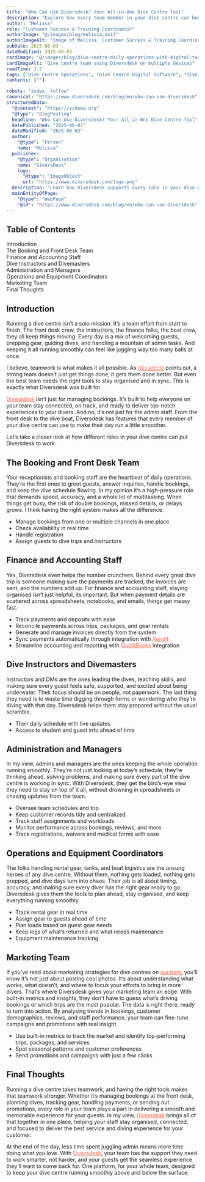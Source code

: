 ```yaml
---
title: "Who Can Use Diversdesk? Your All-in-One Dive Centre Tool"
description: "Explore how every team member in your dive centre can benefit from using Diversdesk’s all-in-one management system."
author: "Melissa"
role: "Customer Success & Training Coordinator"
authorImage: "@/images/blog/melissa.avif"
authorImageAlt: "Image of Melissa, Customer Success & Training Coordinator"
pubDate: 2025-08-03
dateModified: 2025-08-03
cardImage: "@/images/blog/dive-centre-daily-operations-with-digital-tools.avif"
cardImageAlt: "Dive centre team using Diversdesk on multiple devices"
readTime: 3.5
tags: ["Dive Centre Operations", "Dive Centre Digital Software", "Dive Centre Management", "Digital Tools"]
contents: [""]

robots: "index, follow"
canonical: "https://www.diversdesk.com/blog/en/who-can-use-diversdesk"
structuredData:
  "@context": "https://schema.org"
  "@type": "BlogPosting"
  headline: "Who Can Use Diversdesk? Your All-in-One Dive Centre Tool"
  datePublished: "2025-08-03"
  dateModified: "2025-08-03"
  author:
    "@type": "Person"
    name: "Melissa"
  publisher:
    "@type": "Organization"
    name: "DiversDesk"
    logo:
      "@type": "ImageObject"
      url: "https://www.diversdesk.com/logo.png"
  description: "Learn how Diversdesk supports every role in your dive centre, from front desk to instructors, operations, and marketing."
  mainEntityOfPage:
    "@type": "WebPage"
    "@id": "https://www.diversdesk.com/blog/en/who-can-use-diversdesk"
---
```


<!-- Table of Contents -->
<nav id="toc" class="mb-8">
  <h2 class="text-xl font-bold mb-3">Table of Contents</h2>
  <ul class="space-y-2 text-neutral-600 dark:text-neutral-400">
    <li><a href="#introduction" class="hover:text-neutral-800 dark:hover:text-neutral-200">Introduction</a></li>
    <li><a href="#the-booking-and-front-desk-team" class="hover:text-neutral-800 dark:hover:text-neutral-200">The Booking and Front Desk Team</a></li>
    <li><a href="#finance-and-accounting-staff" class="hover:text-neutral-800 dark:hover:text-neutral-200">Finance and Accounting Staff</a></li>
    <li><a href="#dive-instructors-and-divemasters" class="hover:text-neutral-800 dark:hover:text-neutral-200">Dive Instructors and Divemasters</a></li>
    <li><a href="#administration-and-managers" class="hover:text-neutral-800 dark:hover:text-neutral-200">Administration and Managers</a></li>
    <li><a href="#operations-and-equipment-coordinators" class="hover:text-neutral-800 dark:hover:text-neutral-200">Operations and Equipment Coordinators</a></li>
    <li><a href="#marketing-team" class="hover:text-neutral-800 dark:hover:text-neutral-200">Marketing Team</a></li>
    <li><a href="#final-thoughts" class="hover:text-neutral-800 dark:hover:text-neutral-200">Final Thoughts</a></li>
  </ul>
</nav>

<h2 id="introduction" class="section-heading">Introduction</h2>
<p>
Running a dive centre isn’t a solo mission. It’s a team effort from start to finish. The front desk crew, the instructors, the finance folks, the boat crew, they all keep things moving. Every day is a mix of welcoming guests, prepping gear, guiding dives, and handling a mountain of admin tasks. And keeping it all running smoothly can feel like juggling way too many balls at once.
</p>
<p>
I believe, teamwork is what makes it all possible. As <a href="https://www.indeed.com/career-advice/career-development/teamwork-important" target="_blank" rel="noopener noreferrer" style="color:#F86545">this article</a> points out, a strong team doesn’t just get things done, it gets them done better. But even the best team needs the right tools to stay organised and in sync. This is exactly what Diversdesk was built for.
</p>
<p>
<a href="https://www.diversdesk.com/" target="_blank" rel="noopener noreferrer" style="color:#F86545">Diversdesk</a> isn’t just for managing bookings. It’s built to help everyone on your team stay connected, on track, and ready to deliver top-notch experiences to your divers. And no, it’s not just for the admin staff. From the front desk to the dive boat, Diversdesk has features that every member of your dive centre can use to make their day run a little smoother.
</p>
<p>
Let’s take a closer look at how different roles in your dive centre can put Diversdesk to work.
</p>

<h2 id="the-booking-and-front-desk-team" class="section-heading">The Booking and Front Desk Team</h2>
<p>
Your receptionists and booking staff are the heartbeat of daily operations. They’re the first ones to greet guests, answer inquiries, handle bookings, and keep the dive schedule flowing. In my opinion it’s a high-pressure role that demands speed, accuracy, and a whole lot of multitasking. When things get busy, the risk of double bookings, missed details, or delays grows. I think having the right system makes all the difference.
</p>
<ul>
  <li>Manage bookings from one or multiple channels in one place</li>
  <li>Check availability in real time</li>
  <li>Handle registration</li>
  <li>Assign guests to dive trips and instructors</li>
</ul>

<h2 id="finance-and-accounting-staff" class="section-heading">Finance and Accounting Staff</h2>
<p>
Yes, Diversdesk even helps the number crunchers. Behind every great dive trip is someone making sure the payments are tracked, the invoices are sent, and the numbers add up. For finance and accounting staff, staying organised isn’t just helpful, its important. But when payment details are scattered across spreadsheets, notebooks, and emails, things get messy fast.
</p>
<ul>
  <li>Track payments and deposits with ease</li>
  <li>Reconcile payments across trips, packages, and gear rentals</li>
  <li>Generate and manage invoices directly from the system</li>
  <li>Sync payments automatically through integration with <a href="https://www.xendit.co/en/" target="_blank" rel="noopener noreferrer" style="color:#F86545">Xendit</a></li>
  <li>Streamline accounting and reporting with <a href="https://quickbooks.intuit.com/global/" target="_blank" rel="noopener noreferrer" style="color:#F86545">QuickBooks</a> integration</li>
</ul>

<h2 id="dive-instructors-and-divemasters" class="section-heading">Dive Instructors and Divemasters</h2>
<p>
Instructors and DMs are the ones leading the dives, teaching skills, and making sure every guest feels safe, supported, and excited about being underwater. Their focus should be on people, not paperwork. The last thing they need is to waste time digging through forms or wondering who they’re diving with that day. Diversdesk helps them stay prepared without the usual scramble.
</p>
<ul>
  <li>Their daily schedule with live updates</li>
  <li>Access to student and guest info ahead of time</li>
</ul>

<h2 id="administration-and-managers" class="section-heading">Administration and Managers</h2>
<p>
In my view, admins and managers are the ones keeping the whole operation running smoothly. They’re not just looking at today’s schedule, they’re thinking ahead, solving problems, and making sure every part of the dive centre is working in sync. With Diversdesk, they get the bird’s-eye view they need to stay on top of it all, without drowning in spreadsheets or chasing updates from the team.
</p>
<ul>
  <li>Oversee team schedules and trip</li>
  <li>Keep customer records tidy and centralized</li>
  <li>Track staff assignments and workloads</li>
  <li>Monitor performance across bookings, reviews, and more</li>
  <li>Track registrations, waivers and medical forms with ease</li>
</ul>

<h2 id="operations-and-equipment-coordinators" class="section-heading" >Operations and Equipment Coordinators</h2>
<p>
The folks handling rental gear, tanks, and boat logistics are the unsung heroes of any dive centre. Without them, nothing gets loaded, nothing gets prepped, and dive days turn into chaos. Their job is all about timing, accuracy, and making sure every diver has the right gear ready to go. Diversdesk gives them the tools to plan ahead, stay organised, and keep everything running smoothly.
</p>
<ul>
  <li>Track rental gear in real time</li>
  <li>Assign gear to guests ahead of time</li>
  <li>Plan loads based on guest gear needs</li>
  <li>Keep logs of what’s returned and what needs maintenance</li>
  <li>Equipment maintenance tracking</li>
</ul>

<h2 id="marketing-team" class="section-heading">Marketing Team</h2>
<p>
If you’ve read about marketing strategies for dive centres on <a href="https://www.diversdesk.com/blog/en/dive-shop-marketing-grow-gear-sales/" target="_blank" rel="noopener noreferrer" style="color:#F86545">our blog</a>, you’ll know it’s not just about posting cool photos. It’s about understanding what works, what doesn’t, and where to focus your efforts to bring in more divers. That’s where Diversdesk gives your marketing team an edge. With built-in metrics and insights, they don’t have to guess what’s driving bookings or which trips are the most popular. The data is right there, ready to turn into action. By analysing trends in bookings, customer demographics, reviews, and staff performance, your team can fine-tune campaigns and promotions with real insight.
</p>
<ul>
  <li>Use built-in metrics to track the market and identify top-performing trips, packages, and services</li>
  <li>Spot seasonal patterns and customer preferences</li>
  <li>Send promotions and campaigns with just a few clicks</li>
</ul>

<h2 id="final-thoughts" class="section-heading">Final Thoughts</h2>
<p>
Running a dive centre takes teamwork, and having the right tools makes that teamwork stronger. Whether it’s managing bookings at the front desk, planning dives, tracking gear, handling payments, or sending out promotions, every role in your team plays a part in delivering a smooth and memorable experience for your guests. In my view, <a href="https://www.diversdesk.com/" target="_blank" rel="noopener noreferrer" style="color:#F86545">Diversdesk</a> brings all of that together in one place, helping your staff stay organised, connected, and focused to deliver the best service and diving experience for your customer.
</p>
<p>
At the end of the day, less time spent juggling admin means more time doing what you love. With <a href="https://www.diversdesk.com/" target="_blank" rel="noopener noreferrer" style="color:#F86545">Diversdesk</a>, your team has the support they need to work smarter, not harder, and your guests get the seamless experience they’ll want to come back for. One platform, for your whole team, designed to keep your dive centre running smoothly above and below the surface.
</p>

